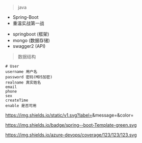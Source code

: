 
> java

* Spring-Boot
* 重温实战第一战


- springboot (框架)
- mongo (数据存储)
- swagger2 (API)


> 数据结构

```
# User
username 用户名
password 密码(MD5加密)
realname 真实姓名
email
phone
sex
createTime
enable 是否可用
```

https://img.shields.io/static/v1.svg?label=<LABEL>&message=<MESSAGE>&color=<COLOR>
  
https://img.shields.io/badge/spring--boot-Template-green.svg

https://img.shields.io/azure-devops/coverage/123/123/123.svg

